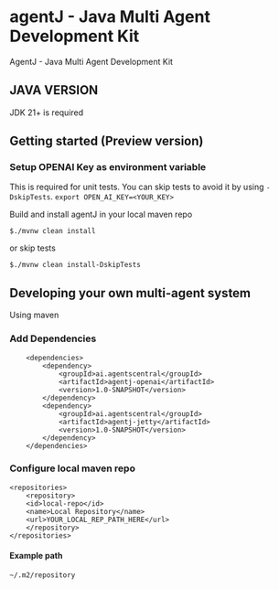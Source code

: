 # agentJ - Java Multi Agent Development Kit


AgentJ - Java Multi Agent Development Kit

## JAVA VERSION 
JDK 21+ is required

## Getting started (Preview version)

### Setup OPENAI Key as environment variable
This is required for unit tests. You can skip tests to avoid it by using `-DskipTests`.
`export OPEN_AI_KEY=<YOUR_KEY>`

Build and install agentJ in your local maven repo

`$./mvnw clean install`

or skip tests

`$./mvnw clean install-DskipTests`


## Developing your own multi-agent system
Using maven

### Add Dependencies

```
    <dependencies>
        <dependency>
            <groupId>ai.agentscentral</groupId>
            <artifactId>agentj-openai</artifactId>
            <version>1.0-SNAPSHOT</version>
        </dependency>
        <dependency>
            <groupId>ai.agentscentral</groupId>
            <artifactId>agentj-jetty</artifactId>
            <version>1.0-SNAPSHOT</version>
        </dependency>
    </dependencies>
```



### Configure local maven repo


```
<repositories>
    <repository>
    <id>local-repo</id>
    <name>Local Repository</name>
    <url>YOUR_LOCAL_REP_PATH_HERE</url> 
    </repository>
</repositories>
```

#### Example path
`~/.m2/repository`





